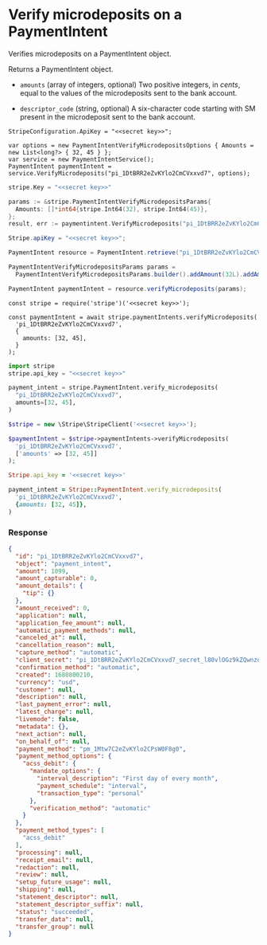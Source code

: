 # Verify microdeposits on a PaymentIntent

Verifies microdeposits on a PaymentIntent object.

Returns a PaymentIntent object.

- `amounts` (array of integers, optional)
  Two positive integers, in *cents*, equal to the values of the microdeposits sent to the bank account.

- `descriptor_code` (string, optional)
  A six-character code starting with SM present in the microdeposit sent to the bank account.

```dotnet
StripeConfiguration.ApiKey = "<<secret key>>";

var options = new PaymentIntentVerifyMicrodepositsOptions { Amounts = new List<long?> { 32, 45 } };
var service = new PaymentIntentService();
PaymentIntent paymentIntent = service.VerifyMicrodeposits("pi_1DtBRR2eZvKYlo2CmCVxxvd7", options);
```

```go
stripe.Key = "<<secret key>>"

params := &stripe.PaymentIntentVerifyMicrodepositsParams{
  Amounts: []*int64{stripe.Int64(32), stripe.Int64(45)},
};
result, err := paymentintent.VerifyMicrodeposits("pi_1DtBRR2eZvKYlo2CmCVxxvd7", params);
```

```java
Stripe.apiKey = "<<secret key>>";

PaymentIntent resource = PaymentIntent.retrieve("pi_1DtBRR2eZvKYlo2CmCVxxvd7");

PaymentIntentVerifyMicrodepositsParams params =
  PaymentIntentVerifyMicrodepositsParams.builder().addAmount(32L).addAmount(45L).build();

PaymentIntent paymentIntent = resource.verifyMicrodeposits(params);
```

```node
const stripe = require('stripe')('<<secret key>>');

const paymentIntent = await stripe.paymentIntents.verifyMicrodeposits(
  'pi_1DtBRR2eZvKYlo2CmCVxxvd7',
  {
    amounts: [32, 45],
  }
);
```

```python
import stripe
stripe.api_key = "<<secret key>>"

payment_intent = stripe.PaymentIntent.verify_microdeposits(
  "pi_1DtBRR2eZvKYlo2CmCVxxvd7",
  amounts=[32, 45],
)
```

```php
$stripe = new \Stripe\StripeClient('<<secret key>>');

$paymentIntent = $stripe->paymentIntents->verifyMicrodeposits(
  'pi_1DtBRR2eZvKYlo2CmCVxxvd7',
  ['amounts' => [32, 45]]
);
```

```ruby
Stripe.api_key = '<<secret key>>'

payment_intent = Stripe::PaymentIntent.verify_microdeposits(
  'pi_1DtBRR2eZvKYlo2CmCVxxvd7',
  {amounts: [32, 45]},
)
```

### Response

```json
{
  "id": "pi_1DtBRR2eZvKYlo2CmCVxxvd7",
  "object": "payment_intent",
  "amount": 1099,
  "amount_capturable": 0,
  "amount_details": {
    "tip": {}
  },
  "amount_received": 0,
  "application": null,
  "application_fee_amount": null,
  "automatic_payment_methods": null,
  "canceled_at": null,
  "cancellation_reason": null,
  "capture_method": "automatic",
  "client_secret": "pi_1DtBRR2eZvKYlo2CmCVxxvd7_secret_l80vlOGz9kZQwnzocExJQUsJx",
  "confirmation_method": "automatic",
  "created": 1680800210,
  "currency": "usd",
  "customer": null,
  "description": null,
  "last_payment_error": null,
  "latest_charge": null,
  "livemode": false,
  "metadata": {},
  "next_action": null,
  "on_behalf_of": null,
  "payment_method": "pm_1Mtw7C2eZvKYlo2CPsW0F8g0",
  "payment_method_options": {
    "acss_debit": {
      "mandate_options": {
        "interval_description": "First day of every month",
        "payment_schedule": "interval",
        "transaction_type": "personal"
      },
      "verification_method": "automatic"
    }
  },
  "payment_method_types": [
    "acss_debit"
  ],
  "processing": null,
  "receipt_email": null,
  "redaction": null,
  "review": null,
  "setup_future_usage": null,
  "shipping": null,
  "statement_descriptor": null,
  "statement_descriptor_suffix": null,
  "status": "succeeded",
  "transfer_data": null,
  "transfer_group": null
}
```